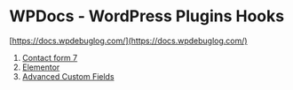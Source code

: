 # WPDocs - WordPress Plugins Hooks 

[https://docs.wpdebuglog.com/](https://docs.wpdebuglog.com/)

1. [Contact form 7](https://github.com/arshidkv12/wpdocs/tree/master/contact-form-7/)
2. [Elementor](https://github.com/arshidkv12/wpdocs/tree/master/elementor)
2. [Advanced Custom Fields](https://github.com/arshidkv12/wpdocs/tree/master/advanced-custom-fields/5.8.8)
